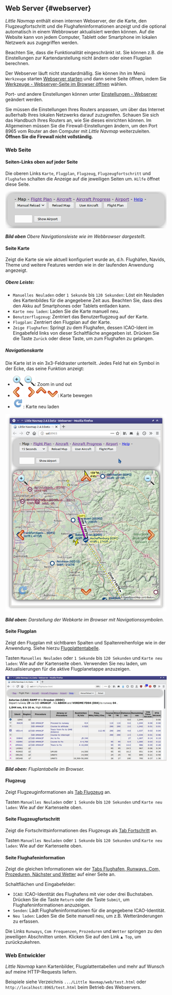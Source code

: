 ## Web Server {#webserver}

_Little Navmap_ enthält einen internen Webserver, der die Karte, den Flugzeugfortschritt und die Flughafeninformationen anzeigt und die optional automatisch in einem Webbrowser aktualisiert werden können. Auf die Website kann von jedem Computer, Tablett oder Smartphone im lokalen Netzwerk aus zugegriffen werden.

Beachten Sie, dass die Funktionalität eingeschränkt ist. Sie können z.B. die Einstellungen zur Kartendarstellung nicht ändern oder einen Flugplan berechnen.

Der Webserver läuft nicht standardmäßig. Sie können ihn im Menü `Werkzeuge` starten [Webserver starten](MENUS.md#run-webserver) und dann seine Seite öffnen, indem Sie [Werkzeuge - Webserver-Seite im Browser öffnen](MENUS.md#open-webserver) wählen.

Port- und andere Einstellungen können unter [Einstellungen - Webserver](OPTIONS.md#web-server) geändert werden.

Sie müssen die Einstellungen Ihres Routers anpassen, um über das Internet außerhalb Ihres lokalen Netzwerks darauf zuzugreifen. Schauen Sie sich das Handbuch Ihres Routers an, wie Sie dieses einrichten können. Im Allgemeinen müssen Sie die Firewall-Einstellungen ändern, um den Port 8965 vom Router an den Computer mit _Little Navmap_ weiterzuleiten. **Öffnen Sie die Firewall nicht vollständig.**

### Web Seite

#### Seiten-Links oben auf jeder Seite

Die oberen Links `Karte`, `Flugplan`, `Flugzeug`, `Flugzeugfortschritt` und `Flughafen` schalten die Anzeige auf die jeweiligen Seiten um. `Hilfe` öffnet diese Seite.

![Web navigation bar](../images/web_navbar.jpg "Web-Navigationsleiste")

_**Bild oben** Obere Navigationsleiste wie im Webbrowser dargestellt._

#### Seite Karte

Zeigt die Karte sie wie aktuell konfiguriert wurde an, d.h. Flughäfen, Navids, Theme und weitere Features werden wie in der laufenden Anwendung angezeigt.

##### Obere Leiste:

* `Manuelles Neuladen` oder `1 Sekunde` bis `120 Sekunden`: Löst ein Neuladen des Kartenbildes für die angegebene Zeit aus. Beachten Sie, dass dies den Akku auf Smartphones oder Tablets entladen kann.
* `Karte neu laden`: Laden Sie die Karte manuell neu.
* `Benutzerflugzeug`: Zentriert das Benutzerflugzeug auf der Karte.
* `Flugplan`: Zentriert den Flugplan auf der Karte.
* `Zeige Flughafen`: Springt zu dem Flughafen, dessen ICAO-Ident im Eingabefeld links von dieser Schaltfläche angegeben ist. Drücken Sie die Taste `Zurück` oder diese Taste, um zum Flughafen zu gelangen.

##### Navigationskarte

Die Karte ist in ein 3x3-Feldraster unterteilt. Jedes Feld hat ein Symbol in der Ecke, das seine Funktion anzeigt:

* ![Zoom](../images/icons/zoomin.png "Zoom in") ![Zoom out](../images/icons/zoomout.png "Zoom out"): Zoom in und out
* ![Move left](../images/icons/arrowleft.png "Move left") ![Move right](../images/icons/arrowright.png "Move right") ![Move up](../images/icons/arrowup.png "Move up") ![Move down](../images/icons/arrowdown.png "Move down"): Karte bewegen
* ![Reload map](../images/icons/reloadweb.png "Reload map"): Karte neu laden

![Web map](../images/webmap.jpg "Web map")

_**Bild oben:** Darstellung der Webkarte im Browser mit Navigationssymbolen._

#### Seite Flugplan

Zeigt den Flugplan mit sichtbaren Spalten und Spaltenreihenfolge wie in der Anwendung.
Siehe hierzu [Flugplattentabelle](FLIGHTPLAN.md#Flugplan-Tabelle).

Tasten `Manuelles Neuladen` oder `1 Sekunde` bis `120 Sekunden` und `Karte neu laden`: Wie auf der Kartenseite oben. Verwenden Sie neu laden, um Aktualisierungen für die aktive Flugplanetappe anzuzeigen.

![Web Flight Plan](../images/web_flightplan.jpg "Web Flight Plan")

_**Bild oben:** Fluplantabelle im Browser._

#### Flugzeug

Zeigt Flugzeuginformationen als [Tab Flugzeug](INFO.md#Flugzeug) an.

Tasten `Manuelles Neuladen` oder `1 Sekunde` bis `120 Sekunden` und `Karte neu laden`: Wie auf der Kartenseite oben.

#### Seite Flugzeugfortschritt

Zeigt die Fortschrittsinformationen des Flugzeugs als [Tab Fortschritt](INFO.md#Fortschritt) an.

Tasten `Manuelles Neuladen` oder `1 Sekunde` bis `120 Sekunden` und `Karte neu laden`: Wie auf der Kartenseite oben.

#### Seite Flughafeninformation

Zeigt die gleichen Informationen wie der [Tabs Flughafen, Runways, Com, Prozeduren, Nächster und Wetter](INFO.md#airport) auf einer Seite an.

Schaltflächen und Eingabefelder:

* `ICAO`: ICAO-Identität des Flughafens mit vier oder drei Buchstaben. Drücken Sie die Taste `Return` oder die Taste `Submit`, um Flughafeninformationen anzuzeigen.
* `Senden`: Lädt Flughafeninformationen für die angegebene ICAO-Identität.
* `Neu laden`: Laden Sie die Seite manuell neu, um z.B. Wetteränderungen zu erfassen.

Die Links `Runways`, `Com Frequenzen`, `Prozeduren` und `Wetter` springen zu den jeweiligen Abschnitten unten. Klicken Sie auf den Link `▲ Top`, um zurückzukehren.

### Web Entwickler

_Little Navmap_ kann Kartenbilder, Flugplattentabellen und mehr auf Wunsch auf meine HTTP-Requests liefern.

Beispiele siehe Verzeichnis `.../Little Navmap/web/test.html` oder `http://localhost:8965/test.html` beim Betrieb des Webservers.
